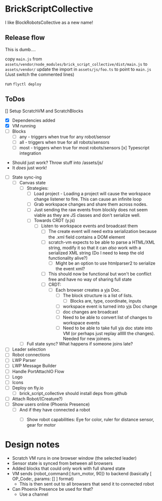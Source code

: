 # BrickScriptCollective

I like BlockRobotsCollective as a new name!

## Release flow
This is dumb....

copy `main.js` from `assets/vendor/node_modules/brick_script_collective/dist/main.js` to `assets/vendor/`
update the import in `assets/js/foo.ts` to point to `main.js` (Just switch the commented lines)

run `flyctl deploy`

## ToDos
[] Setup ScratchVM and ScratchBlocks
  - [x] Dependencies added
  - [x] VM running
  - [ ] Blocks
    - [ ] any - triggers when true for any robot/sensor
    - [ ] all - triggers when true for all robots/sensors
    - [ ] most - triggers when true for most robots/sensors
[x] Typescript integration 
  - Should just work? Throw stuff into /assets/js/
  - It _does_ just work!
- [ ] State sync-ing
  - [ ] Canvas state
    - [ ] Strategies:
      - [ ] Load project - Loading a project will cause the workspace change listener to fire. This can cause an infinite loop
      - [ ] Grab workspace changes and share them across nodes.
      - [ ] Just sending the raw events from blockly does not seem viable as they are JS classes and don't serialize well.
      - [ ] Towards CRDT (y.js)
        - [ ] Listen to workspace events and broadcast them
          - [ ] The create event will need extra serialization because the .xml field contains a DOM element
          - [ ] scratch-vm expects to be able to parse a HTML/XML string, modify it so that it can _also_ work with a serialized XML string (Do I need to keep the old functionality alive?)
            - [ ] Might be an option to use htmlparser2 to serialize the event xml?
          - [ ] This should now be functional but won't be conflict free and have no way of sharing full state
          - [ ] CRDT:
            - [ ] Each browser creates a yjs Doc. 
              - [ ] The block structure is a list of lists. 
                - [ ] Blocks are, type, coordinate, inputs
              - [ ] workspace event is turned into yjs Doc change
              - [ ] doc changes are broadcast
              - [ ] Need to be able to convert list of changes to workspace events
              - [ ] Need to be able to take full yjs doc state into VM (or perhaps just replay allllll the changes). Needed for new joiners. 
    - [ ] Full state sync? What happens if someone joins late?
- [ ] Leader selection
- [ ] Robot connections
- [ ] LWP Parser
- [ ] LWP Message Builder
- [ ] Handle PortAttachIO Flow
- [ ] Logo
- [ ] Icons
- [ ] Deploy on fly.io
  - [ ] brick_script_collective should install deps from github
- [ ] Attach Robot/(Creature?)
- [ ] Show users online (Phoenix Presence)
  - [ ] And if they have connected a robot
    - [ ] Show robot capabilities: Eye for color, ruler for distance sensor, gear for motor


# Design notes

- Scratch VM runs in one browser window (the selected leader)
- Sensor state is synced from between all browsers
- Added blocks that could only work with full shared state
- VM sends {robot_command:[:turn_motor, 90]} to backend (basically [ OP_Code:, params: [] ] format)
  - This is then sent out to all browsers that send it to connected robot
- Can Phoenix Presence be used for that?
  - Use a channel
